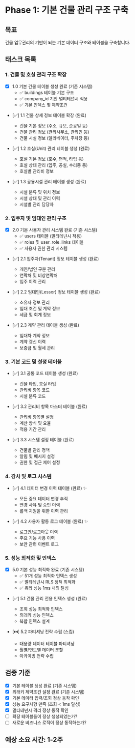 # Phase 1: 기본 건물 관리 구조 구축

## 목표
건물 업무관리의 기반이 되는 기본 데이터 구조와 테이블을 구축합니다.

## 태스크 목록

### 1. 건물 및 호실 관리 구조 확장
- [x] 1.0 기본 건물 테이블 생성 완료 (기존 시스템)
  - ✅ buildings 테이블 기본 구조
  - ✅ company_id 기반 멀티테넌시 적용
  - ✅ 기본 인덱스 및 제약조건
- [✅] 1.1 건물 상세 정보 테이블 확장 (완료)
  - 건물 기본 정보 (주소, 규모, 준공일 등)
  - 건물 관리 정보 (관리사무소, 관리인 등)
  - 건물 시설 정보 (엘리베이터, 주차장 등)

- [✅] 1.2 호실(Unit) 관리 테이블 생성 (완료)
  - 호실 기본 정보 (호수, 면적, 타입 등)
  - 호실 상태 관리 (입주, 공실, 수리중 등)
  - 호실별 관리비 정보

- [✅] 1.3 공용시설 관리 테이블 생성 (완료)
  - 시설 분류 및 위치 정보
  - 시설 상태 및 관리 이력
  - 시설별 관리 담당자

### 2. 입주자 및 임대인 관리 구조
- [x] 2.0 기본 사용자 관리 시스템 완료 (기존 시스템)
  - ✅ users 테이블 (멀티테넌시 적용)
  - ✅ roles 및 user_role_links 테이블
  - ✅ 사용자 권한 관리 시스템
- [✅] 2.1 입주자(Tenant) 정보 테이블 생성 (완료)
  - 개인/법인 구분 관리
  - 연락처 및 비상연락처
  - 입주 이력 관리

- [✅] 2.2 임대인(Lessor) 정보 테이블 생성 (완료)
  - 소유자 정보 관리
  - 임대 조건 및 계약 정보
  - 세금 및 회계 정보

- [✅] 2.3 계약 관리 테이블 생성 (완료)
  - 임대차 계약 정보
  - 계약 갱신 이력
  - 보증금 및 월세 관리

### 3. 기본 코드 및 설정 테이블
- [✅] 3.1 공통 코드 테이블 생성 (완료)
  - 건물 타입, 호실 타입
  - 관리비 항목 코드
  - 시설 분류 코드

- [✅] 3.2 관리비 항목 마스터 테이블 (완료)
  - 관리비 항목별 설정
  - 계산 방식 및 요율
  - 적용 기간 관리

- [✅] 3.3 시스템 설정 테이블 (완료)
  - 건물별 관리 정책
  - 알림 및 메시지 설정
  - 권한 및 접근 제어 설정

### 4. 감사 및 로그 시스템
- [✅] 4.1 데이터 변경 이력 테이블 (완료) ✨
  - 모든 중요 데이터 변경 추적
  - 변경 사유 및 승인 이력
  - 롤백 지원을 위한 이력 관리

- [✅] 4.2 사용자 활동 로그 테이블 (완료) ✨
  - 로그인/로그아웃 이력
  - 주요 기능 사용 이력
  - 보안 관련 이벤트 로그

### 5. 성능 최적화 및 인덱스
- [x] 5.0 기본 성능 최적화 완료 (기존 시스템)
  - ✅ 51개 성능 최적화 인덱스 생성
  - ✅ 멀티테넌시 RLS 정책 최적화
  - ✅ 쿼리 성능 1ms 내외 달성
- [✅] 5.1 건물 관리 전용 인덱스 생성 (완료)
  - 조회 성능 최적화 인덱스
  - 외래키 성능 인덱스
  - 복합 인덱스 설계

- [⏭️] 5.2 파티셔닝 전략 수립 (스킵)
  - 대용량 데이터 테이블 파티셔닝
  - 월별/연도별 데이터 분할
  - 아카이빙 전략 수립

## 검증 기준
- [x] 기본 테이블 생성 완료 (기존 시스템)
- [x] 외래키 제약조건 설정 완료 (기존 시스템)
- [x] 기본 데이터 입력/조회 정상 동작 확인
- [x] 성능 요구사항 만족 (조회 < 1ms 달성)
- [x] 멀티테넌시 격리 정상 동작 확인
- [ ] 확장 테이블들이 정상 생성되었는가?
- [ ] 새로운 비즈니스 로직이 정상 동작하는가?

## 예상 소요 시간: 1-2주